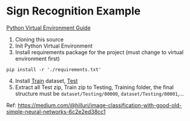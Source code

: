 # Sign Recognition Example

[Python Virtual Environment Guide](https://packaging.python.org/en/latest/guides/installing-using-pip-and-virtual-environments/)

1. Cloning this source
2. Init Python Virtual Environment
3. Install requirements package for the project (must change to virtual environment first)
```
pip install -r './requirements.txt'
```
4. Install [Train](https://btsd.ethz.ch/shareddata/BelgiumTSC/BelgiumTSC_Training.zip) dataset, [Test](https://btsd.ethz.ch/shareddata/BelgiumTSC/BelgiumTSC_Testing.zip)
5. Extract all Test zip, Train zip to Testing, Training folder, the final structure must be `dataset/Testing/00000`, `dataset/Testing/00001`,...

Ref: https://medium.com/@hilluri/image-classification-with-good-old-simple-neural-networks-6c2e2ed38cc1